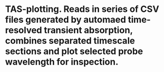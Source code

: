 # TAS-plotting. Reads in series of CSV files generated by automaed time-resolved transient absorption, combines separated timescale sections and plot selected probe wavelength for inspection.
